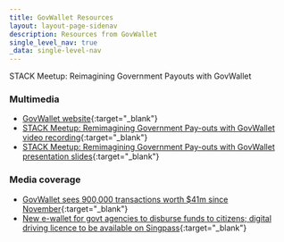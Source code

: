```yaml
---
title: GovWallet Resources
layout: layout-page-sidenav
description: Resources from GovWallet  
single_level_nav: true
_data: single-level-nav
---
```


STACK Meetup: Reimagining Government Payouts with GovWallet

### Multimedia

- [GovWallet website](http://www.wallet.gov.sg/){:target="_blank"}
- [STACK Meetup: Remimagining Government Pay-outs with GovWallet video recording](/communities/events/stack-meetups/hybrid-reimagining-government-payouts-with-govwallet/overview.html){:target="_blank"}
- [STACK Meetup: Remimagining Government Pay-outs with GovWallet presentation slides](/assets/files/govwallet-stack-x-presentation.pdf){:target="_blank"}

### Media coverage

- [GovWallet sees 900,000 transactions worth $41m since November](https://www.straitstimes.com/singapore/govwallet-sees-900000-transactions-worth-41-million-since-november){:target="_blank"}
- [New e-wallet for govt agencies to disburse funds to citizens; digital driving licence to be available on Singpass](https://www.todayonline.com/singapore/new-e-wallet-govt-agencies-disburse-funds-citizens-digital-driving-licence-be-available-singpass-1830546){:target="_blank"}
